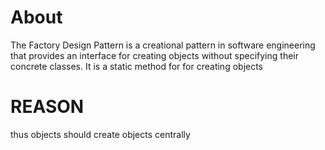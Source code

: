 # About

The Factory Design Pattern is a creational pattern in software engineering that provides an interface for creating objects without specifying their concrete classes.
It is a static method for for creating objects

# REASON

thus objects should create objects centrally
